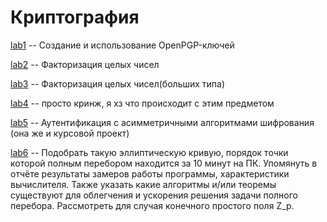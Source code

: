 # Криптография

[lab1](lab1) -- Создание и использование OpenPGP-ключей

[lab2](lab2) -- Факторизация целых чисел

[lab3](lab3) -- Факторизация целых чисел(больших типа)

[lab4](lab4) -- просто кринж, я хз что происходит с этим предметом

[lab5](lab5) -- Аутентификация с асимметричными алгоритмами шифрования (она же и курсовой проект)

[lab6](lab6) -- Подобрать такую эллиптическую кривую, порядок точки которой полным перебором
находится за 10 минут на ПК. Упомянуть в отчёте результаты замеров работы программы,
характеристики вычислителя. Также указать какие алгоритмы и/или теоремы существуют для
облегчения и ускорения решения задачи полного перебора.
Рассмотреть для случая конечного простого поля Z_p.
